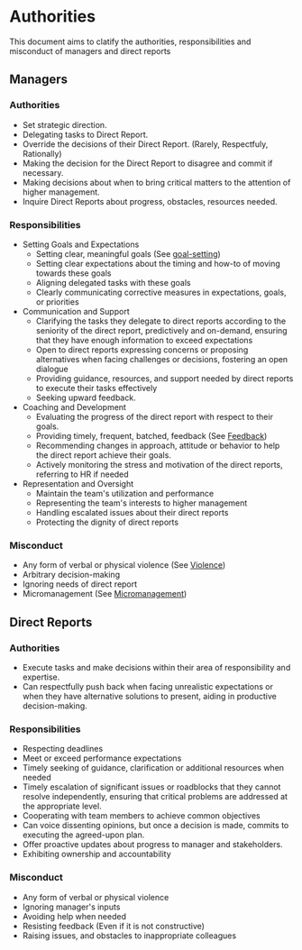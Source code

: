 # Authorities
This document aims to clatify the authorities, responsibilities and misconduct of managers and direct reports

## Managers

### Authorities 
- Set strategic direction.
- Delegating tasks to Direct Report.
- Override the decisions of their Direct Report. (Rarely, Respectfuly, Rationally)
- Making the decision for the Direct Report to disagree and commit if necessary.
- Making decisions about when to bring critical matters to the attention of higher management.
- Inquire Direct Reports about progress, obstacles, resources needed.

### Responsibilities
- Setting Goals and Expectations
  - Setting clear, meaningful goals (See [goal-setting](goal-setting.md))
  - Setting clear expectations about the timing and how-to of moving towards these goals
  - Aligning delegated tasks with these goals
  - Clearly communicating corrective measures in expectations, goals, or priorities
- Communication and Support
  - Clarifying the tasks they delegate to direct reports according to the seniority of the direct report, predictively and on-demand, ensuring that they have enough information to exceed expectations
  - Open to direct reports expressing concerns or proposing alternatives when facing challenges or decisions, fostering an open dialogue
  - Providing guidance, resources, and support needed by direct reports to execute their tasks effectively
  - Seeking upward feedback.
- Coaching and Development
  - Evaluating the progress of the direct report with respect to their goals.
  - Providing timely, frequent, batched, feedback (See [Feedback](feedback.md))
  - Recommending changes in approach, attitude or behavior to help the direct report achieve their goals.
  - Actively monitoring the stress and motivation of the direct reports, referring to HR if needed
- Representation and Oversight
  - Maintain the team's utilization and performance
  - Representing the team's interests to higher management
  - Handling escalated issues about their direct reports
  - Protecting the dignity of direct reports
 
### Misconduct
- Any form of verbal or physical violence (See [Violence](violence.md))
- Arbitrary decision-making
- Ignoring needs of direct report
- Micromanagement (See [Micromanagement](micromanagement.md))

## Direct Reports

### Authorities
- Execute tasks and make decisions within their area of responsibility and expertise.
- Can respectfully push back when facing unrealistic expectations or when they have alternative solutions to present, aiding in productive decision-making.

### Responsibilities
- Respecting deadlines
- Meet or exceed performance expectations
- Timely seeking of guidance, clarification or additional resources when needed
- Timely escalation of significant issues or roadblocks that they cannot resolve independently, ensuring that critical problems are addressed at the appropriate level.
- Cooperating with team members to achieve common objectives
- Can voice dissenting opinions, but once a decision is made, commits to executing the agreed-upon plan.
- Offer proactive updates about progress to manager and stakeholders.
- Exhibiting ownership and accountability

### Misconduct
- Any form of verbal or physical violence 
- Ignoring manager's inputs
- Avoiding help when needed
- Resisting feedback (Even if it is not constructive)
- Raising issues, and obstacles to inappropriate colleagues

